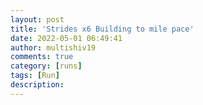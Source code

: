 ```yaml
---
layout: post
title: 'Strides x6 Building to mile pace'
date: 2022-05-01 06:49:41
author: multishiv19
comments: true
category: [runs]
tags: [Run]
description: 
---
```


<div width='100%' class='strava-embed-placeholder' data-embed-type='activity' data-embed-id='7072516525'></div>
<script src='https://strava-embeds.com/embed.js'></script>
